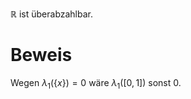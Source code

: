 $\mathbb{R}$ ist überabzahlbar.

# Beweis

Wegen $\lambda_1(\{x\})=0$ wäre $\lambda_1([0,1])$ sonst $0$.